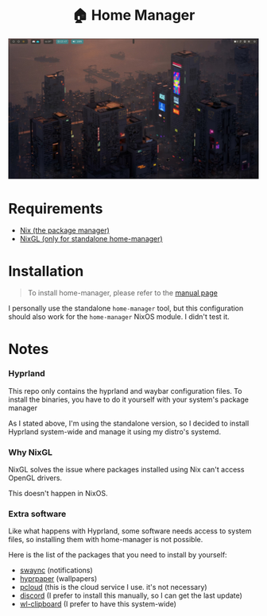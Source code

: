 # <h1 align="center">🏠 Home Manager</h1>

![preview](https://raw.githubusercontent.com/TatuMon/home-manager/refs/heads/main/home-manager.jpeg "Preview")

# Requirements
- [Nix (the package manager)](https://nixos.org/learn/)
- [NixGL (only for standalone home-manager)](https://github.com/nix-community/nixGL?tab=readme-ov-file#installation)

# Installation
> To install home-manager, please refer to the [manual page](https://nix-community.github.io/home-manager/index.xhtml#ch-installation)

I personally use the standalone `home-manager` tool, but this configuration
should also work for the `home-manager` NixOS module. I didn't test it.

# Notes
### Hyprland
This repo only contains the hyprland and waybar configuration files.
To install the binaries, you have to do it yourself with your system's package
manager

As I stated above, I'm using the standalone version, so I decided to install
Hyprland system-wide and manage it using my distro's systemd.

### Why NixGL
NixGL solves the issue where packages installed using Nix can't access
OpenGL drivers.

This doesn't happen in NixOS.

### Extra software
Like what happens with Hyprland, some software needs access to system files,
so installing them with home-manager is not possible.

Here is the list of the packages that you need to install by yourself:
- [swaync](https://github.com/ErikReider/SwayNotificationCenter) (notifications)
- [hyprpaper](https://github.com/hyprwm/hyprpaper) (wallpapers)
- [pcloud](https://www.pcloud.com) (this is the cloud service I use. it's not necessary)
- [discord](https://discord.com) (I prefer to install this manually, so I can get the last update)
- [wl-clipboard](https://github.com/bugaevc/wl-clipboard) (I prefer to have this system-wide)
